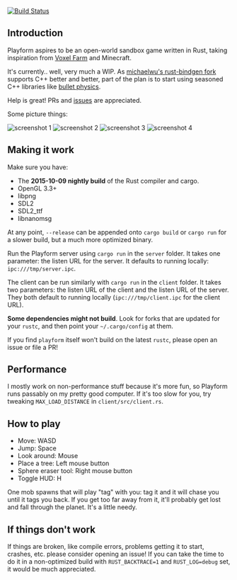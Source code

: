 [![Build Status](https://travis-ci.org/bfops/playform.svg?branch=master)](https://travis-ci.org/bfops/playform)

## Introduction

Playform aspires to be an open-world sandbox game written in Rust, taking
inspiration from [Voxel Farm](http://procworld.blogspot.com/) and Minecraft.

It's currently.. well, very much a WIP. As
[michaelwu's rust-bindgen fork](https://github.com/michaelwu/rust-bindgen/tree/sm-hacks) supports C++
better and better, part of the plan is to start using seasoned C++
libraries like [bullet physics](https://github.com/bulletphysics/bullet3).

Help is great! PRs and [issues](https://github.com/bfops/playform/issues)
are appreciated.

Some picture things:

![screenshot 1](/../screenshots/screenshots/screenshot1.png?raw=true)
![screenshot 2](/../screenshots/screenshots/screenshot2.png?raw=true)
![screenshot 3](/../screenshots/screenshots/screenshot3.png?raw=true)
![screenshot 4](/../screenshots/screenshots/screenshot4.png?raw=true)

## Making it work

Make sure you have:

  * The **2015-10-09 nightly build** of the Rust compiler and cargo.
  * OpenGL 3.3+
  * libpng
  * SDL2
  * SDL2_ttf
  * libnanomsg

At any point, `--release` can be appended onto `cargo build` or `cargo run` for a slower
build, but a much more optimized binary.

Run the Playform server using `cargo run` in the `server` folder. It takes one parameter:
the listen URL for the server. It defaults to running locally: `ipc:///tmp/server.ipc`.

The client can be run similarly with `cargo run` in the `client` folder. It takes two
parameters: the listen URL of the client and the listen URL of the server. They
both default to running locally (`ipc:///tmp/client.ipc` for the client URL).

**Some dependencies might not build**. Look for forks that are updated for
your `rustc`, and then point your `~/.cargo/config` at them.

If you find `playform` itself won't build on the latest `rustc`, please open an issue or file a PR!

## Performance

I mostly work on non-performance stuff because it's more fun, so Playform runs passably on my pretty good computer. If it's too slow for you, try tweaking `MAX_LOAD_DISTANCE` in `client/src/client.rs`. 

## How to play

  * Move: WASD
  * Jump: Space
  * Look around: Mouse
  * Place a tree: Left mouse button
  * Sphere eraser tool: Right mouse button
  * Toggle HUD: H

One mob spawns that will play "tag" with you: tag it and it will chase you until it tags you back. If you get too far away from it, it'll probably get lost and fall through the planet. It's a little needy.

## If things don't work

If things are broken, like compile errors, problems getting it to start, crashes, etc.
please consider opening an issue! If you can take the time to do it in a non-optimized
build with `RUST_BACKTRACE=1` and `RUST_LOG=debug` set, it would be much appreciated.
